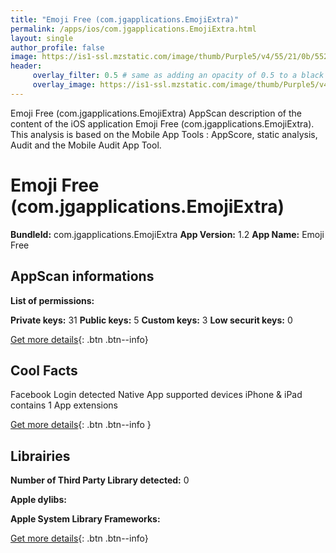 ```yaml
---
title: "Emoji Free (com.jgapplications.EmojiExtra)"
permalink: /apps/ios/com.jgapplications.EmojiExtra.html
layout: single
author_profile: false
image: https://is1-ssl.mzstatic.com/image/thumb/Purple5/v4/55/21/0b/55210b24-7edc-5f61-afbe-59c98bc0b81d/mzl.uamnddlf.jpg/512x512bb.jpg
header: 
     overlay_filter: 0.5 # same as adding an opacity of 0.5 to a black background
     overlay_image: https://is1-ssl.mzstatic.com/image/thumb/Purple5/v4/55/21/0b/55210b24-7edc-5f61-afbe-59c98bc0b81d/mzl.uamnddlf.jpg/512x512bb.jpg
---
```

Emoji Free (com.jgapplications.EmojiExtra) AppScan description of the content of the iOS application Emoji Free (com.jgapplications.EmojiExtra). This analysis is based on the Mobile App Tools : AppScore, static analysis, Audit and the Mobile Audit App Tool.

# Emoji Free (com.jgapplications.EmojiExtra)

**BundleId:** com.jgapplications.EmojiExtra
**App Version:** 1.2
**App Name:** Emoji Free


## AppScan informations 

**List of permissions:** 
  
  
**Private keys:** 31
**Public keys:** 5
**Custom keys:** 3
**Low securit keys:** 0
  
[Get more details](/pricing.html){: .btn .btn--info}

## Cool Facts

Facebook Login detected
Native App
supported devices iPhone & iPad
contains 1 App extensions
  
[Get more details](/pricing.html){: .btn .btn--info }

## Librairies 
**Number of Third Party Library detected:** 0


**Apple dylibs:**


**Apple System Library Frameworks:**


  
[Get more details](/pricing.html){: .btn .btn--info}

